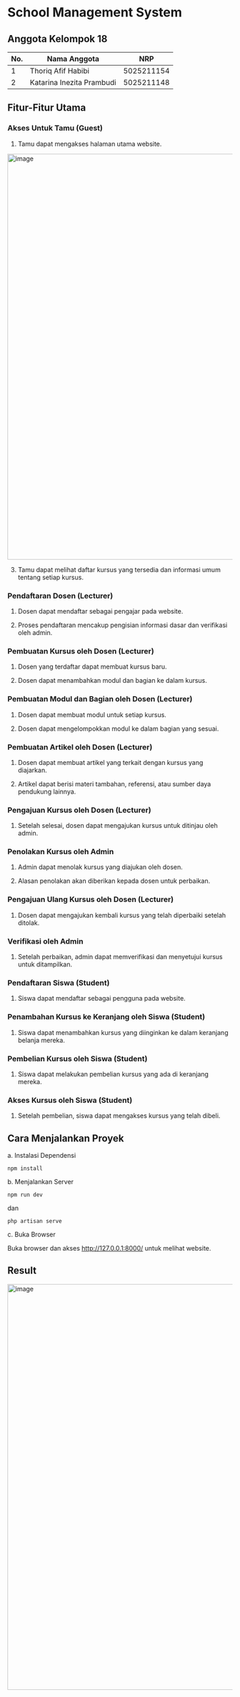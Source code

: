 # School Management System

## Anggota Kelompok 18

| No.  | Nama Anggota       | NRP          |
|------|--------------------|--------------|
| 1    |Thoriq Afif Habibi           | 5025211154   |
| 2    | Katarina Inezita Prambudi         | 5025211148   |

## Fitur-Fitur Utama

### Akses Untuk Tamu (Guest)

1. Tamu dapat mengakses halaman utama website.

 <img width="909" alt="image" src="https://github.com/katarinainezita/school-management-system/assets/109232320/15ef4e97-081b-453e-87be-daeed73348c9">

3. Tamu dapat melihat daftar kursus yang tersedia dan informasi umum tentang setiap kursus.


### Pendaftaran Dosen (Lecturer)

1. Dosen dapat mendaftar sebagai pengajar pada website.

2. Proses pendaftaran mencakup pengisian informasi dasar dan verifikasi oleh admin.

### Pembuatan Kursus oleh Dosen (Lecturer)

1. Dosen yang terdaftar dapat membuat kursus baru.

2. Dosen dapat menambahkan modul dan bagian ke dalam kursus.

### Pembuatan Modul dan Bagian oleh Dosen (Lecturer)

1. Dosen dapat membuat modul untuk setiap kursus.

2. Dosen dapat mengelompokkan modul ke dalam bagian yang sesuai.

### Pembuatan Artikel oleh Dosen (Lecturer)

1. Dosen dapat membuat artikel yang terkait dengan kursus yang diajarkan.

2. Artikel dapat berisi materi tambahan, referensi, atau sumber daya pendukung lainnya.

### Pengajuan Kursus oleh Dosen (Lecturer)

1. Setelah selesai, dosen dapat mengajukan kursus untuk ditinjau oleh admin.

### Penolakan Kursus oleh Admin

1. Admin dapat menolak kursus yang diajukan oleh dosen.

2. Alasan penolakan akan diberikan kepada dosen untuk perbaikan.

### Pengajuan Ulang Kursus oleh Dosen (Lecturer)

1. Dosen dapat mengajukan kembali kursus yang telah diperbaiki setelah ditolak.

### Verifikasi oleh Admin

1. Setelah perbaikan, admin dapat memverifikasi dan menyetujui kursus untuk ditampilkan.

### Pendaftaran Siswa (Student)

1. Siswa dapat mendaftar sebagai pengguna pada website.

### Penambahan Kursus ke Keranjang oleh Siswa (Student)

1. Siswa dapat menambahkan kursus yang diinginkan ke dalam keranjang belanja mereka.

### Pembelian Kursus oleh Siswa (Student)

1. Siswa dapat melakukan pembelian kursus yang ada di keranjang mereka.

### Akses Kursus oleh Siswa (Student)

1. Setelah pembelian, siswa dapat mengakses kursus yang telah dibeli.


## Cara Menjalankan Proyek
a. Instalasi Dependensi

```
npm install
```

b. Menjalankan Server

```
npm run dev
```

dan

```
php artisan serve
```

c. Buka Browser

Buka browser dan akses http://127.0.0.1:8000/ untuk melihat website.

## Result
<img width="909" alt="image" src="https://github.com/katarinainezita/school-management-system/assets/109232320/15ef4e97-081b-453e-87be-daeed73348c9">


